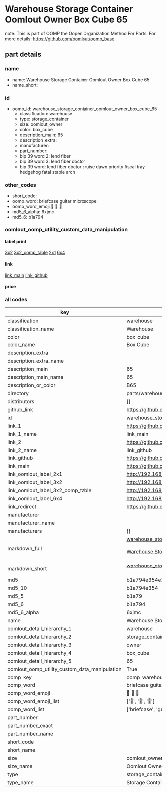 # Warehouse Storage Container Oomlout Owner Box Cube 65  

note: This is part of OOMP the Oopen Organization Method For Parts. For more details: https://github.com/oomlout/oomp_base

##  part details
  







### name
* name: Warehouse Storage Container Oomlout Owner Box Cube 65
* name_short: 
### id
* oomp_id: warehouse_storage_container_oomlout_owner_box_cube_65
  * classification: warehouse
  * type: storage_container
  * size: oomlout_owner
  * color: box_cube
  * description_main: 65
  * description_extra: 
  * manufacturer: 
  * part_number: 
  * bip 39 word 2: lend fiber
  * bip 39 word 3: lend fiber doctor
  * bip 39 word: lend fiber doctor cruise dawn priority fiscal tray hedgehog fatal stable arch

### other_codes
* short_code: 
* oomp_word: briefcase guitar microscope
* oomp_word_emoji :briefcase: :guitar: :microscope:
* md5_6_alpha: 6xjmc
* md5_6: b1a794






### oomlout_oomp_utility_custom_data_manipulation
#### label print
[3x2](http://192.168.1.245:1112/?label=oomp%206xjmc)
[3x2_oomp_table](http://192.168.1.108:1112/?label=oomp%206xjmc)
[2x1](http://192.168.1.242:1112/?label=oomp%206xjmc)
[6x4](http://192.168.1.55:1112/?label=oomp%206xjmc)    

#### link

[link_main](https://github.com/oomlout/oomlout_oomp_version_1_messy/tree/main/parts/warehouse_storage_container_oomlout_owner_box_cube_65) [link_github](https://github.com/oomlout/oomlout_oomp_version_1_messy/tree/main/parts/warehouse_storage_container_oomlout_owner_box_cube_65)                             

#### price







### all codes 
| key | value |  
| --- | --- |  
| classification | warehouse |  
| classification_name | Warehouse |  
| color | box_cube |  
| color_name | Box Cube |  
| description_extra |  |  
| description_extra_name |  |  
| description_main | 65 |  
| description_main_name | 65 |  
| description_or_color | B65 |  
| directory | parts/warehouse_storage_container_oomlout_owner_box_cube_65 |  
| distributors | [] |  
| github_link | https://github.com/oomlout/oomlout_oomp_part_src/tree/main/parts/warehouse_storage_container_oomlout_owner_box_cube_65 |  
| id | warehouse_storage_container_oomlout_owner_box_cube_65 |  
| link_1 | https://github.com/oomlout/oomlout_oomp_version_1_messy/tree/main/parts/warehouse_storage_container_oomlout_owner_box_cube_65 |  
| link_1_name | link_main |  
| link_2 | https://github.com/oomlout/oomlout_oomp_version_1_messy/tree/main/parts/warehouse_storage_container_oomlout_owner_box_cube_65 |  
| link_2_name | link_github |  
| link_github | https://github.com/oomlout/oomlout_oomp_version_1_messy/tree/main/parts/warehouse_storage_container_oomlout_owner_box_cube_65 |  
| link_main | https://github.com/oomlout/oomlout_oomp_version_1_messy/tree/main/parts/warehouse_storage_container_oomlout_owner_box_cube_65 |  
| link_oomlout_label_2x1 | http://192.168.1.242:1112/?label=oomp%206xjmc |  
| link_oomlout_label_3x2 | http://192.168.1.245:1112/?label=oomp%206xjmc |  
| link_oomlout_label_3x2_oomp_table | http://192.168.1.108:1112/?label=oomp%206xjmc |  
| link_oomlout_label_6x4 | http://192.168.1.55:1112/?label=oomp%206xjmc |  
| link_redirect | https://github.com/oomlout/oomlout_oomp_version_1_messy/tree/main/parts/warehouse_storage_container_oomlout_owner_box_cube_65 |  
| manufacturer |  |  
| manufacturer_name |  |  
| manufacturers | [] |  
| markdown_full | [warehouse_storage_container_oomlout_owner_box_cube_65](none)<br>[](none)<br>[Warehouse Storage Container Oomlout Owner Box Cube 65](none)<br><br> |  
| markdown_short | [warehouse_storage_container_oomlout_owner_box_cube_65](none)<br><br> |  
| md5 | b1a794e354e7aaf2ab9bf34a80956bff |  
| md5_10 | b1a794e354 |  
| md5_5 | b1a79 |  
| md5_6 | b1a794 |  
| md5_6_alpha | 6xjmc |  
| name | Warehouse Storage Container Oomlout Owner Box Cube 65 |  
| oomlout_detail_hierarchy_1 | warehouse |  
| oomlout_detail_hierarchy_2 | storage_container |  
| oomlout_detail_hierarchy_3 | owner |  
| oomlout_detail_hierarchy_4 | box_cube |  
| oomlout_detail_hierarchy_5 | 65 |  
| oomlout_oomp_utility_custom_data_manipulation | True |  
| oomp_key | oomp_warehouse_storage_container_oomlout_owner_box_cube_65 |  
| oomp_word | briefcase guitar microscope |  
| oomp_word_emoji | :briefcase: :guitar: :microscope: |  
| oomp_word_emoji_list | [':briefcase:', ':guitar:', ':microscope:'] |  
| oomp_word_list | ['briefcase', 'guitar', 'microscope'] |  
| part_number |  |  
| part_number_exact |  |  
| part_number_name |  |  
| short_code |  |  
| short_name |  |  
| size | oomlout_owner |  
| size_name | Oomlout Owner |  
| type | storage_container |  
| type_name | Storage Container |  
